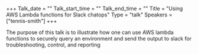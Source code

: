 +++
Talk_date = ""
Talk_start_time = ""
Talk_end_time = ""
Title = "Using AWS Lambda functions for Slack chatops"
Type = "talk"
Speakers = ["tennis-smith"]
+++

The purpose of this talk is to illustrate how one can use AWS lambda functions to securely query an environment and send the output to slack for troubleshooting, control, and reporting

